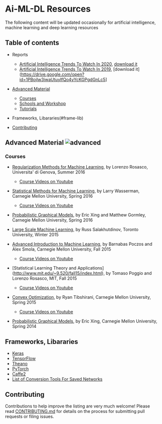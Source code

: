 # Ai-ML-DL Resources

The following content will be updated occasionally for artificial intelligence, machine learning and deep learning resources

## Table of contents
- Reports
    - [Artificial Intelligence Trends To Watch In 2020](https://www.cbinsights.com/research/report/ai-trends-2020/), [download it](https://drive.google.com/file/d/1h6iXpFvZfAu-q8d5hguYv29YriYuCOzN/view?usp=sharing)
    - [Artificial Intelligence Trends To Watch In 2019](https://www.cbinsights.com/research/report/ai-trends-2019/), [download it](https://drive.google.com/open?id=1PBojlw3iwaUtuyIfQo4yYcKGPgdGnLc5]

- [Advanced Material](#advanced-material)
   - [Courses](#courses)
   - [Schools and Workshop](#schools-workshops)
   - [Tutorials](#tutorials)
- Frameworks, Libararies(#frame-lib)
- [Contributing](#contributing)

## Advanced Material ![advanced](https://img.shields.io/badge/subject-advanced-blue.svg)
### Courses

- [Regularization Methods for Machine Learning](http://lcsl.mit.edu/courses/regml/regml2016/), by Lorenzo Rosasco, Universita' di Genova, Summer 2016

    - [Course Videos on Youtube](https://youtube.com/playlist?list=PLbF0BXX_6CPJ20Gf_KbLFnPWjFTvvRwCO)

- [Statistical Methods for Machine Learning](http://stat.cmu.edu/~larry/=sml/), by Larry Wasserman, Carnegie Mellon University, Spring 2016

    - [Course Videos on Youtube](https://www.youtube.com/playlist?list=PLTB9VQq8WiaCBK2XrtYn5t9uuPdsNm7YE)

- [Probabilistic Graphical Models](http://www.cs.cmu.edu/~epxing/Class/10708-14/lecture.html), by Eric Xing and Matthew Gormley, Carnegie Mellon University, Spring 2016

- [Large Scale Machine Learning](http://www.cs.toronto.edu/~rsalakhu/STA4273_2015/), by Russ Salakhutdinov, Toronto University, Winter 2015

- [Advanced Introduction to Machine Learning](http://www.cs.cmu.edu/~bapoczos/Classes/ML10715_2015Fall/index.html), by Barnabas Poczos and Alex Smola, Carnegie Mellon University, Fall 2015
   
    - [Course Videos on Youtube](https://www.youtube.com/playlist?list=PL4DwY1suLMkcu-wytRDbvBNmx57CdQ2pJ&jct=q4qVgISGxJql7TlE6eSLKa8Wwci8SA)

- [Statistical Learning Theory and Applications] (http://www.mit.edu/~9.520/fall15/index.html), by Tomaso Poggio and Lorenzo Rosasco, MIT, Fall 2015

    - [Course Videos on Youtube](https://www.youtube.com/playlist?list=PLyGKBDfnk-iDj3FBd0Avr_dLbrU8VG73O)

- [Convex Optimization](http://stat.cmu.edu/~ryantibs/convexopt-S15/), by Ryan Tibshirani, Carnegie Mellon University, Spring 2015

    - [Course Videos on Youtube](https://www.youtube.com/playlist?list=PLjbUi5mgii6BZBhJ9nW7eydgycyCOYeZ6)

- [Probabilistic Graphical Models](http://www.cs.cmu.edu/~epxing/Class/10708-14/lecture.html), by Eric Xing, Carnegie Mellon University, Spring 2014





## Frameworks, Libararies

- [Keras](https://keras.io/)
- [TensorFlow](https://www.tensorflow.org/)
- [Theano](http://deeplearning.net/software/theano/)
- [PyTorch](http://pytorch.org/)
- [Caffe2](https://caffe2.ai/)
- [List of Conversion Tools For Saved Networks](https://github.com/ysh329/deep-learning-model-convertor)

## Contributing

Contributions to help improve the listing are very much welcome! Please read [CONTRIBUTING.md](https://github.com/matthewfeickert/HEP-ML-Resources/blob/master/CONTRIBUTING.md) for details on the process for submitting pull requests or filing issues.


